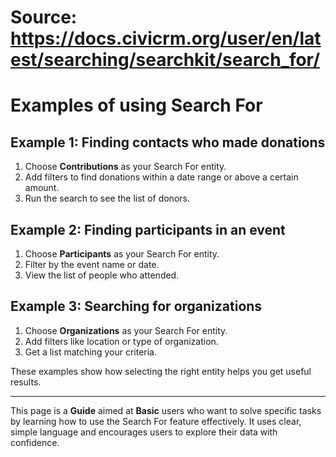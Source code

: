 # Source: https://docs.civicrm.org/user/en/latest/searching/searchkit/search_for/

# Examples of using Search For

## Example 1: Finding contacts who made donations

1. Choose **Contributions** as your Search For entity.
2. Add filters to find donations within a date range or above a certain amount.
3. Run the search to see the list of donors.

## Example 2: Finding participants in an event

1. Choose **Participants** as your Search For entity.
2. Filter by the event name or date.
3. View the list of people who attended.

## Example 3: Searching for organizations

1. Choose **Organizations** as your Search For entity.
2. Add filters like location or type of organization.
3. Get a list matching your criteria.

These examples show how selecting the right entity helps you get useful results.

---

This page is a **Guide** aimed at **Basic** users who want to solve specific tasks by learning how to use the Search For feature effectively. It uses clear, simple language and encourages users to explore their data with confidence.

